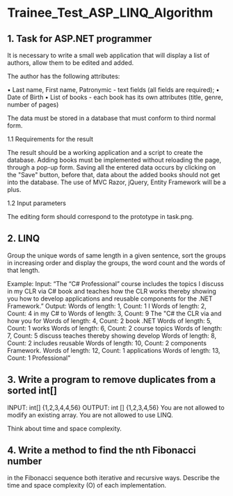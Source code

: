 # Trainee_Test_ASP_LINQ_Algorithm
## 1. Task for ASP.NET programmer
It is necessary to write a small web application that will display a list of authors, allow them to be edited and added.

The author has the following attributes:

• Last name, First name, Patronymic - text fields (all fields are required);
• Date of Birth
• List of books - each book has its own attributes (title, genre, number of pages)

The data must be stored in a database that must conform to third normal form.

1.1 Requirements for the result

The result should be a working application and a script to create the database.
Adding books must be implemented without reloading the page, through a pop-up form. Saving all the entered data occurs by 
clicking on the "Save" button, before that, data about the added books should not get into the database.
The use of MVC Razor, jQuery, Entity Framework will be a plus.

1.2 Input parameters

The editing form should correspond to the prototype in task.png.

## 2.	LINQ
Group the unique words of same length in a given sentence, sort the groups in increasing order and display the groups, the word count and the words of that length.

Example:
Input:
“The “C# Professional” course includes the topics I discuss in my CLR via C# book and 
teaches how the CLR works thereby showing you how to develop applications and reusable components for the .NET Framework.”
Output:
Words of length: 1, Count: 1
        I
Words of length: 2, Count: 4
        in
        my
        C#
        to
Words of length: 3, Count: 9
        The
        "C#
        the
        CLR
        via
        and
        how
        you
        for
Words of length: 4, Count: 2
        book
        .NET
Words of length: 5, Count: 1
        works
Words of length: 6, Count: 2
        course
        topics
Words of length: 7, Count: 5
        discuss
        teaches
        thereby
        showing
        develop
Words of length: 8, Count: 2
        includes
        reusable
Words of length: 10, Count: 2
        components
        Framework.
Words of length: 12, Count: 1
        applications
Words of length: 13, Count: 1
        Professional"

## 3. Write a program to remove duplicates from a sorted int[]

INPUT: int[] {1,2,3,4,4,56}
OUTPUT: int [] {1,2,3,4,56}
You are not allowed to modify an existing array.
You are not allowed to use LINQ.

Think about time and space complexity.

## 4. Write a method to find the nth Fibonacci number
in the Fibonacci sequence both iterative and recursive ways. 
Describe the time and space complexity (O) of each implementation.
